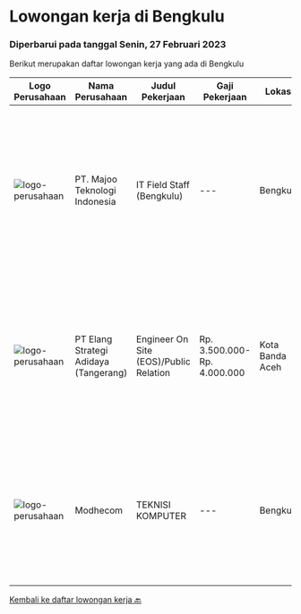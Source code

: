 
  # Lowongan kerja di Bengkulu

  ### Diperbarui pada tanggal Senin, 27 Februari 2023

  Berikut merupakan daftar lowongan kerja yang ada di Bengkulu

  |Logo Perusahaan | Nama Perusahaan | Judul Pekerjaan | Gaji Pekerjaan | Lokasi | Deskripsi | Tanggal diunggah | Pranala |
  | -------------- | --------------- | --------------- | --------- | --------- | -------------- | ------- | ----------- |
  |![logo-perusahaan](https://image-service-cdn.seek.com.au/189bf52fde82636e38ad72262805fd31d41717ee/ee4dce1061f3f616224767ad58cb2fc751b8d2dc)|PT. Majoo Teknologi Indonesia|IT Field Staff (Bengkulu)|---|Bengkulu|Kualifikasi Minimal: D3/S1 Teknologi Informasi atau Sistem Informasi Pengalaman 1 tahun bekerja sebagai teknisi lapangan di bidang teknologi informasi...|Selasa, 21 Februari 2023|https://www.jobstreet.co.id/id/job/it-field-staff-bengkulu-4233507?token=0~1750c146-88b1-488e-864d-f05d82ff6074&sectionRank=1&jobId=jobstreet-id-job-4233507|
|![logo-perusahaan](https://image-service-cdn.seek.com.au/b0fb60f80b29d5dddd473e2b0c3a9131dc396240/ee4dce1061f3f616224767ad58cb2fc751b8d2dc)|PT Elang Strategi Adidaya (Tangerang)|Engineer On Site (EOS)/Public Relation|Rp. 3.500.000-Rp. 4.000.000|Kota Banda Aceh|Deskripsi :- Proactive dan Komunikatif- Melakukan aktivitas implementasi dan pengelolaan proyek untuk memberikan hasil yang optimal bagi customer dan...|Jumat, 03 Februari 2023|https://www.jobstreet.co.id/id/job/engineer-on-site-eos-public-relation-4209450?token=0~1750c146-88b1-488e-864d-f05d82ff6074&sectionRank=2&jobId=jobstreet-id-job-4209450|
|![logo-perusahaan](https://i.ibb.co/sqvTCh9/112815900-stock-vector-no-image-available-icon-flat-vector.webp)|Modhecom|TEKNISI KOMPUTER|---|Bengkulu|KUALIFIKASI : Usia maksimal 25 tahun Pendidikan minimal SMK TKJ / MM sederajat Mempunyai minat belajar dan bekerja yang tinggi Mempunyai pengetahuan...|Senin, 30 Januari 2023|https://www.jobstreet.co.id/id/job/teknisi-komputer-4201671?token=0~1750c146-88b1-488e-864d-f05d82ff6074&sectionRank=3&jobId=jobstreet-id-job-4201671|


  [Kembali ke daftar lowongan kerja 🔙](../README.md#daftar-lowongan-kerja)
  